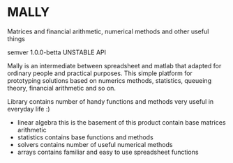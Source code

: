 # MALLY
Matrices and financial arithmetic, numerical methods and other useful things

semver 1.0.0-betta
UNSTABLE API

Mally is an intermediate between spreadsheet and matlab that adapted for ordinary people and practical purposes.
This simple platform for prototyping solutions based on numerics methods, statistics, queueing theory, financial arithmetic and so on.

Library contains number of handy functions and methods very useful in everyday life :)
- linear algebra this is the basement of this product contain base matrices arithmetic
- statistics contains base functions and methods
- solvers contains number of useful numerical methods
- arrays contains familiar and easy to use spreadsheet functions
